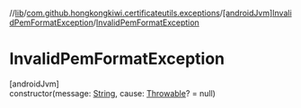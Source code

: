 //[lib](../../../index.md)/[com.github.hongkongkiwi.certificateutils.exceptions](../index.md)/[[androidJvm]InvalidPemFormatException](index.md)/[InvalidPemFormatException](-invalid-pem-format-exception.md)

# InvalidPemFormatException

[androidJvm]\
constructor(message: [String](https://kotlinlang.org/api/latest/jvm/stdlib/kotlin/-string/index.html), cause: [Throwable](https://kotlinlang.org/api/latest/jvm/stdlib/kotlin/-throwable/index.html)? = null)
